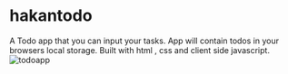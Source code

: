 # hakantodo
A Todo app that you can input your tasks. App will contain todos in your browsers local storage. Built with html , css and client side javascript.
![todoapp](https://user-images.githubusercontent.com/54938929/92505197-6702fd80-f20c-11ea-806e-99311e8b6887.png)

